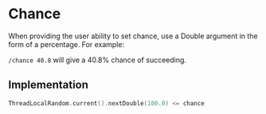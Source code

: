 # Chance

When providing the user ability to set chance, use a Double argument in the form of a percentage. For example:

`/chance 40.8` will give a 40.8% chance of succeeding.

## Implementation

```kotlin
ThreadLocalRandom.current().nextDouble(100.0) <= chance
```
